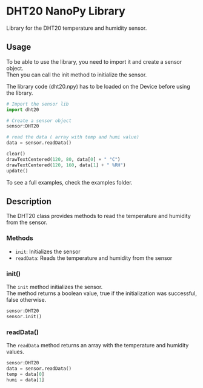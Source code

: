 # DHT20 NanoPy Library

Library for the DHT20 temperature and humidity sensor.

## Usage

To be able to use the library, you need to import it and create a sensor object.  
Then you can call the init method to initialize the sensor.

The library code (dht20.npy) has to be loaded on the Device before using the library.

```python
# Import the sensor lib
import dht20

# Create a sensor object
sensor:DHT20

# read the data ( array with temp and humi value)
data = sensor.readData()

clear()
drawTextCentered(120, 80, data[0] + " °C")
drawTextCentered(120, 160, data[1] + " %RH")
update()
```

To see a full examples, check the examples folder.

## Description

The DHT20 class provides methods to read the temperature and humidity from the sensor.

### Methods

- `init`: Initializes the sensor
- `readData`: Reads the temperature and humidity from the sensor

### init()

The `init` method initializes the sensor.  
The method returns a boolean value, true if the initialization was successful, false otherwise.

```python
sensor:DHT20
sensor.init()
```

### readData()

The `readData` method returns an array with the temperature and humidity values.

```python
sensor:DHT20
data = sensor.readData()
temp = data[0]
humi = data[1]
```
